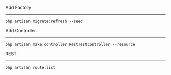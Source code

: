 Add Factory
****
`php artisan migrate:refresh --seed`

Add Controller
****
`php artisan make:controller RestTestController --resource`

REST
****
`php artisan route:list`